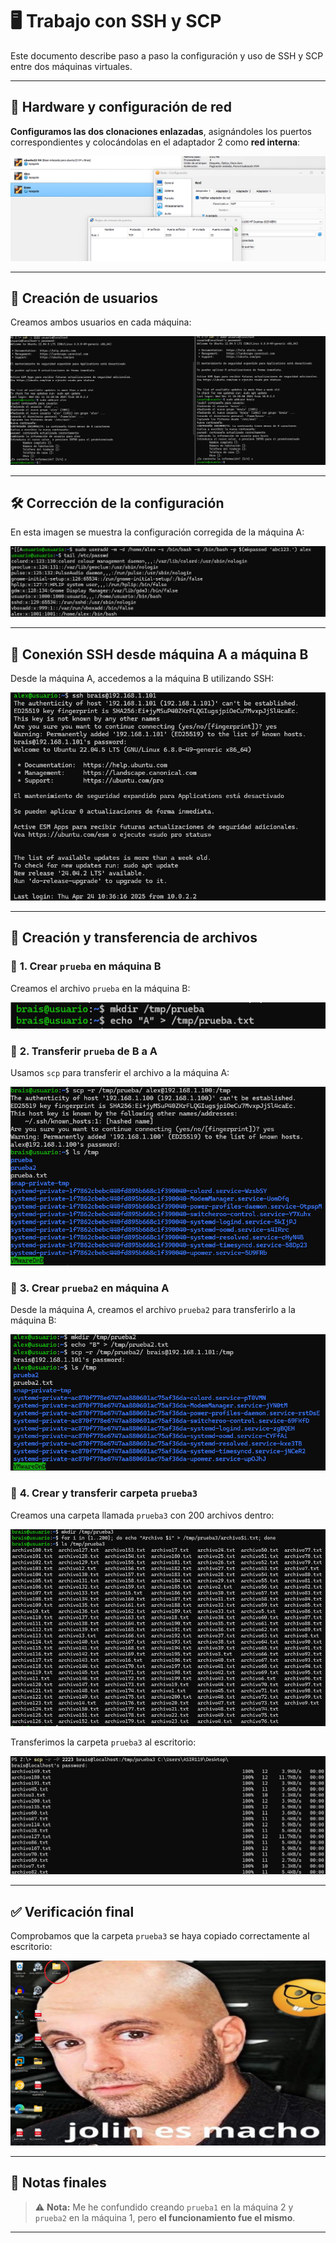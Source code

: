 # 🖥️ Trabajo con SSH y SCP

Este documento describe paso a paso la configuración y uso de SSH y SCP entre dos máquinas virtuales.

---

## 🔧 **Hardware y configuración de red**

**Configuramos las dos clonaciones enlazadas**, asignándoles los puertos correspondientes y colocándolas en el adaptador 2 como **red interna**:

![Configuración de red](images/image1.png)

---

## 👤 **Creación de usuarios**

Creamos ambos usuarios en cada máquina:

![Usuarios creados](images/image2.png)

---

## 🛠️ **Corrección de la configuración**

En esta imagen se muestra la configuración corregida de la máquina A:

![Configuración corregida](images/image3.png)

---

## 🔐 **Conexión SSH desde máquina A a máquina B**

Desde la máquina A, accedemos a la máquina B utilizando SSH:

![SSH A → B](images/image4.png)

---

## 📁 **Creación y transferencia de archivos**

### 📄 **1. Crear `prueba` en máquina B**
Creamos el archivo `prueba` en la máquina B:

![Crear archivo en B](images/image5.png)

### 🔁 **2. Transferir `prueba` de B a A**
Usamos `scp` para transferir el archivo a la máquina A:

![Transferencia B → A](images/image6.png)

### 📄 **3. Crear `prueba2` en máquina A**
Desde la máquina A, creamos el archivo `prueba2` para transferirlo a la máquina B:

![Crear archivo en A](images/image7.png)

### 📂 **4. Crear y transferir carpeta `prueba3`**
Creamos una carpeta llamada `prueba3` con 200 archivos dentro:

![Crear carpeta con archivos](images/image8.png)

Transferimos la carpeta `prueba3` al escritorio:

![Transferir carpeta](images/image9.png)

---

## ✅ **Verificación final**

Comprobamos que la carpeta `prueba3` se haya copiado correctamente al escritorio:

![Carpeta en escritorio](images/image10.png)

---

## 📝 **Notas finales**

> ⚠️ **Nota:** Me he confundido creando `prueba1` en la máquina 2 y `prueba2` en la máquina 1, pero **el funcionamiento fue el mismo**.

---

